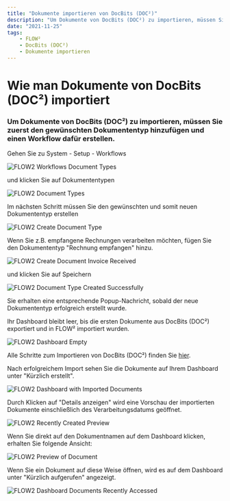 ```yaml
---
title: "Dokumente importieren von DocBits (DOC²)"
description: "Um Dokumente von DocBits (DOC²) zu importieren, müssen Sie zuerst den gewünschten Dokumententyp hinzufügen und einen Workflow dafür erstellen."
date: "2021-11-25"
tags:
    - FLOW²
    - DocBits (DOC²)
    - Dokumente importieren
---
```


# Wie man Dokumente von DocBits (DOC²) importiert

### Um Dokumente von DocBits (DOC²) zu importieren, müssen Sie zuerst den gewünschten Dokumententyp hinzufügen und einen Workflow dafür erstellen.

Gehen Sie zu System - Setup - Workflows

<img src="/_images/docbits/FLOW2_Workflows_Document-types-1024x585.png" alt="FLOW2 Workflows Document Types">

und klicken Sie auf Dokumententypen

<img src="/_images/docbits/FLOW2_Document-Types-1-1024x586.png" alt="FLOW2 Document Types">

Im nächsten Schritt müssen Sie den gewünschten und somit neuen Dokumententyp erstellen

<img src="/_images/docbits/FLOW2_create-document-type-1024x569.png" alt="FLOW2 Create Document Type">

Wenn Sie z.B. empfangene Rechnungen verarbeiten möchten, fügen Sie den Dokumententyp "Rechnung empfangen" hinzu.

<img src="/_images/docbits/FLOW2_create-document_invoice-received-1024x585.png" alt="FLOW2 Create Document Invoice Received">

und klicken Sie auf Speichern

<img src="/_images/docbits/FLOW2_document-type-created-successfully-1024x586.png" alt="FLOW2 Document Type Created Successfully">

Sie erhalten eine entsprechende Popup-Nachricht, sobald der neue Dokumententyp erfolgreich erstellt wurde.

Ihr Dashboard bleibt leer, bis die ersten Dokumente aus DocBits (DOC²) exportiert und in FLOW² importiert wurden.

<img src="/_images/docbits/FLOW2_Dashboard-empty-1024x586.png" alt="FLOW2 Dashboard Empty">

Alle Schritte zum Importieren von DocBits (DOC²) finden Sie [hier](/docbits/doc2app/settings/export/export-to-flow2/).

Nach erfolgreichem Import sehen Sie die Dokumente auf Ihrem Dashboard unter "Kürzlich erstellt".

<img src="/_images/docbits/FLOW2_Dashboard-with-imported-documents-1024x585.png" alt="FLOW2 Dashboard with Imported Documents">

Durch Klicken auf "Details anzeigen" wird eine Vorschau der importierten Dokumente einschließlich des Verarbeitungsdatums geöffnet.

<img src="/_images/docbits/FLOW2_recently-created_preview-1024x586.png" alt="FLOW2 Recently Created Preview">

Wenn Sie direkt auf den Dokumentnamen auf dem Dashboard klicken, erhalten Sie folgende Ansicht:

<img src="/_images/docbits/FLOW2_Preview-of-document-1024x584.png" alt="FLOW2 Preview of Document">

Wenn Sie ein Dokument auf diese Weise öffnen, wird es auf dem Dashboard unter "Kürzlich aufgerufen" angezeigt.

<img src="/_images/docbits/FLOW2_Dashboard_Documents-recently-accessed-1024x586.png" alt="FLOW2 Dashboard Documents Recently Accessed">